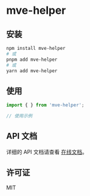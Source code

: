 # mve-helper



## 安装

```bash
npm install mve-helper
# 或
pnpm add mve-helper
# 或
yarn add mve-helper
```

## 使用

```typescript
import { } from 'mve-helper';

// 使用示例
```

## API 文档

详细的 API 文档请查看 [在线文档](../../docs)。

## 许可证

MIT
